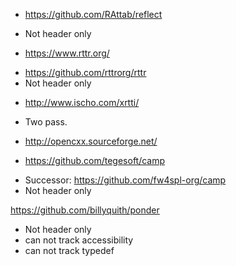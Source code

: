 * https://github.com/RAttab/reflect
 - Not header only

* https://www.rttr.org/
 - https://github.com/rttrorg/rttr
 - Not header only

* http://www.ischo.com/xrtti/
 - Two pass.


* http://opencxx.sourceforge.net/

* https://github.com/tegesoft/camp
 - Successor: https://github.com/fw4spl-org/camp
 - Not header only

https://github.com/billyquith/ponder
 - Not header only
 - can not track accessibility
 - can not track typedef

